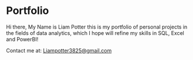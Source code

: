 # Portfolio
Hi there, My Name is Liam Potter this is my portfolio of personal projects in the fields of data analytics, which I hope will refine my skills in SQL, Excel and PowerBI!

Contact me at:
Liampotter3825@gmail.com
